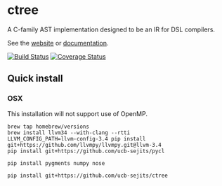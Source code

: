 ctree
=====

A C-family AST implementation designed to be an IR for DSL compilers.

See the [website](http://ucb-sejits.github.io/ctree/) or [documentation](https://ucb-sejits.github.com/ctree-docs/index.html).

[![Build Status](https://travis-ci.org/ucb-sejits/ctree.png?branch=master)](https://travis-ci.org/ucb-sejits/ctree)
[![Coverage Status](https://coveralls.io/repos/ucb-sejits/ctree/badge.png)](https://coveralls.io/r/ucb-sejits/ctree)

Quick install
-------------
### OSX
This installation will not support use of OpenMP.
```shell
brew tap homebrew/versions
brew install llvm34 --with-clang --rtti
LLVM_CONFIG_PATH=llvm-config-3.4 pip install git+https://github.com/llvmpy/llvmpy.git@llvm-3.4
pip install git+https://github.com/ucb-sejits/pycl

pip install pygments numpy nose

pip install git+https://github.com/ucb-sejits/ctree
```
